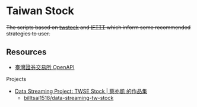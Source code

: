 # Taiwan Stock

~~The scripts based on [twstock](https://github.com/mlouielu/twstock) and [IFTTT](https://ifttt.com/) which inform some recommended strategies to user.~~

## Resources

- [臺灣證券交易所 OpenAPI](https://openapi.twse.com.tw/)

Projects

- [Data Streaming Project: TWSE Stock | 蔡亦凱 的作品集](https://www.cake.me/portfolios/data-streaming-project-twse-stock?locale=zh-TW)
  - [billtsai1518/data-streaming-tw-stock](https://github.com/billtsai1518/data-streaming-tw-stock)

